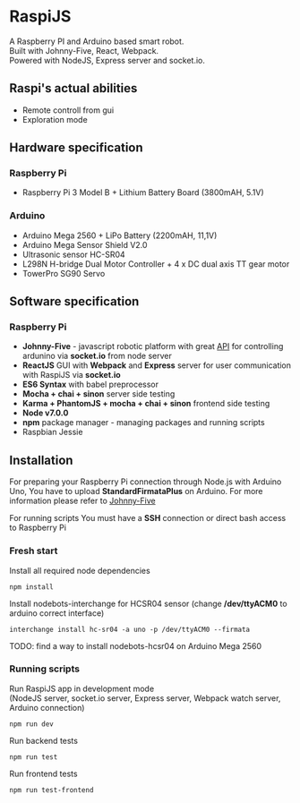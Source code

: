 RaspiJS 
====

A Raspberry PI and Arduino based smart robot.  
Built with Johnny-Five, React, Webpack.  
Powered with NodeJS, Express server and socket.io.  

## Raspi's actual abilities ##

* Remote controll from gui
* Exploration mode

## Hardware specification ##

### Raspberry Pi ###

* Raspberry Pi 3 Model B + Lithium Battery Board (3800mAH, 5.1V)

### Arduino ###

* Arduino Mega 2560 + LiPo Battery (2200mAH, 11,1V)
* Arduino Mega Sensor Shield V2.0
* Ultrasonic sensor HC-SR04
* L298N H-bridge Dual Motor Controller + 4 x DC dual axis TT gear motor
* TowerPro SG90 Servo

## Software specification ##

### Raspberry Pi ###

* **Johnny-Five** - javascript robotic platform with great [API](http://johnny-five.io/api/) for controlling ardunino via **socket.io** from node server
* **ReactJS** GUI with **Webpack** and **Express** server for user communication with RaspiJS via **socket.io**
* **ES6 Syntax** with babel preprocessor
* **Mocha + chai + sinon** server side testing
* **Karma + PhantomJS + mocha + chai + sinon** frontend side testing
* **Node v7.0.0**
* **npm** package manager - managing packages and running scripts
* Raspbian Jessie

## Installation ##

For preparing your Raspberry Pi connection through Node.js with Arduino Uno, You have to upload **StandardFirmataPlus** on Arduino. For more information please refer to [Johnny-Five](http://johnny-five.io)

For running scripts You must have a **SSH** connection or direct bash access to Raspberry Pi  

### Fresh start ###

Install all required node dependencies 
```
npm install
```

Install nodebots-interchange for HCSR04 sensor (change **/dev/ttyACM0** to arduino correct interface)
```
interchange install hc-sr04 -a uno -p /dev/ttyACM0 --firmata
```

TODO: find a way to install nodebots-hcsr04 on Arduino Mega 2560

### Running scripts ###

Run RaspiJS app in development mode  
(NodeJS server, socket.io server, Express server, Webpack watch server, Arduino connection)
```
npm run dev
```

Run backend tests
```
npm run test
```

Run frontend tests
```
npm run test-frontend
```

